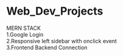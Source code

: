 # Web_Dev_Projects
MERN STACK   
1.Google Login   
2.Responsive left sidebar with onclick event   
3.Frontend Backend Connection   

